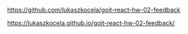 https://github.com/lukaszkocela/goit-react-hw-02-feedback

https://lukaszkocela.github.io/goit-react-hw-02-feedback/
